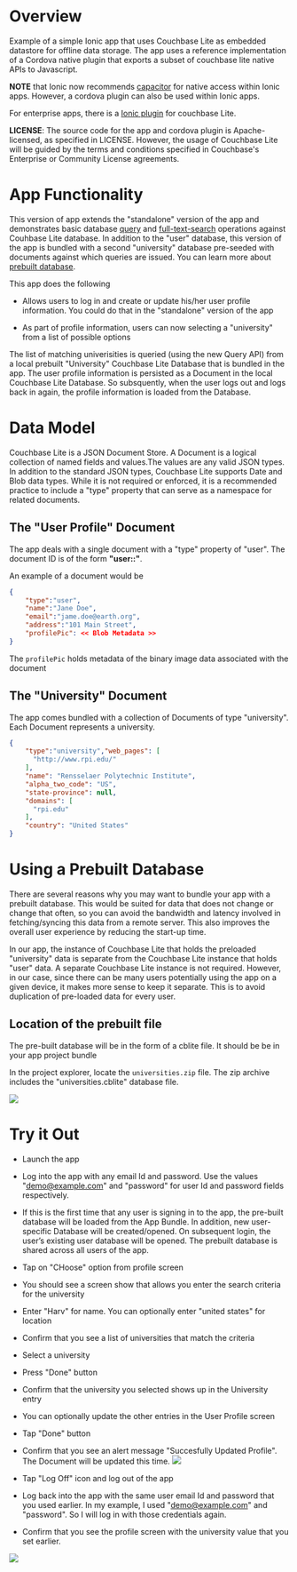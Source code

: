 # Overview
Example of a simple Ionic app that uses Couchbase Lite as embedded datastore for offline data storage. 
The app uses a reference implementation of a Cordova native plugin that exports a subset of couchbase lite native APIs to Javascript.

**NOTE** that Ionic now recommends [capacitor](https://capacitorjs.com) for native access within Ionic apps. However, a cordova plugin can also be used within Ionic apps. 

For enterprise apps, there is a [Ionic plugin](https://ionic.io/integrations/couchbase-lite) for couchbase Lite.

**LICENSE**: The source code for the app and cordova plugin is Apache-licensed, as specified in LICENSE. However, the usage of Couchbase Lite will be guided by the terms and conditions specified in Couchbase's Enterprise or Community License agreements.

# App Functionality

This version of app extends the "standalone" version of the app and demonstrates basic database [query](https://docs.couchbase.com/couchbase-lite/3.0/android/query-n1ql-mobile.html) and [full-text-search](https://docs.couchbase.com/couchbase-lite/3.0/android/fts.html) operations against Couhbase Lite database. In addition to the "user" database, this version of the app is bundled with a second "university" database pre-seeded with documents against which queries are issued. You can learn more about [prebuilt database](https://docs.couchbase.com/couchbase-lite/3.0/android/prebuilt-database.html). 

This app does the following

* Allows users to log in and create or update his/her user profile information. You could do that in the "standalone" version of the app

* As part of profile information, users can now selecting a "university" from a list of possible options

The list of matching univerisities is queried (using the new Query API) from a local prebuilt "University" Couchbase Lite Database that is bundled in the app. The user profile information is persisted as a Document in the local Couchbase Lite Database. So subsquently, when the user logs out and logs back in again, the profile information is loaded from the Database.

# Data Model
Couchbase Lite is a JSON Document Store. A Document is a logical collection of named fields and values.The values are any valid JSON types. In addition to the standard JSON types, Couchbase Lite supports Date and Blob data types. While it is not required or enforced, it is a recommended practice to include a "type" property that can serve as a namespace for related documents.

##  The "User Profile" Document
The app deals with a single document with a "type" property of "user". The document ID is of the form **"user::<email>"**. 

An example of a document would be
```json
{
    "type":"user",
    "name":"Jane Doe",
    "email":"jame.doe@earth.org",
    "address":"101 Main Street",
    "profilePic": << Blob Metadata >> 
}
```
The `profilePic` holds metadata of the binary image data associated with the document

## The "University" Document
The app comes bundled with a collection of Documents of type "university". Each Document represents a university.

```json
{
    "type":"university","web_pages": [
      "http://www.rpi.edu/"
    ],
    "name": "Rensselaer Polytechnic Institute",
    "alpha_two_code": "US",
    "state-province": null,
    "domains": [
      "rpi.edu"
    ],
    "country": "United States"
}
```
# Using a Prebuilt Database
There are several reasons why you may want to bundle your app with a prebuilt database. This would be suited for data that does not change or change that often, so you can avoid the bandwidth and latency involved in fetching/syncing this data from a remote server. This also improves the overall user experience by reducing the start-up time.

In our app, the instance of Couchbase Lite that holds the preloaded "university" data is separate from the Couchbase Lite instance that holds "user" data. A separate Couchbase Lite instance is not required. However, in our case, since there can be many users potentially using the app on a given device, it makes more sense to keep it separate. This is to avoid duplication of pre-loaded data for every user.

## Location of the prebuilt file
The pre-built database will be in the form of a cblite file. It should be be in your app project bundle

In the project explorer, locate the `universities.zip` file. The zip archive includes the "universities.cblite" database file.

![](https://blog.couchbase.com/wp-content/uploads/2021/11/Screen-Shot-2021-11-07-at-3.52.07-PM.png)

# Try it Out
* Launch the app
* Log into the app with any email Id and password. Use the values "demo@example.com" and "password" for user Id and password fields respectively. 
* If this is the first time that any user is signing in to the app, the pre-built database will be loaded from the App Bundle. In addition, new user-specific Database will be created/opened. On subsequent login, the user’s existing user database will be opened. The prebuilt database is shared across all users of the app. 
* Tap on "CHoose" option from profile screen
* You should see a screen show that allows you enter the search criteria for the university
* Enter "Harv" for name. You can optionally enter "united states" for location
* Confirm that you see a list of universities that match the criteria
* Select a university
* Press "Done" button
* Confirm that the university you selected shows up in the University entry
* You can optionally update the other entries in the User Profile screen
* Tap "Done" button
* Confirm that you see an alert message "Succesfully Updated Profile". The Document will be updated this time.
![](https://blog.couchbase.com/wp-content/uploads/2021/11/five.gif)

* Tap "Log Off" icon  and log out of the app
* Log back into the app with the same user email Id and password that you used earlier. In my example, I used "demo@example.com" and "password". So I will log in with those credentials again.
* Confirm that you see the profile screen with the university value that you set earlier.

![](https://blog.couchbase.com/wp-content/uploads/2021/11/six.gif)
